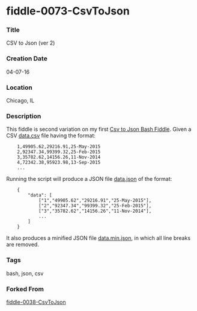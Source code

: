 fiddle-0073-CsvToJson
======

### Title

CSV to Json (ver 2)


### Creation Date

04-07-16


### Location

Chicago, IL


### Description

This fiddle is second variation on my first [Csv to Json Bash Fiddle](../fiddle-0038-CsvToJson). Given
a CSV [data.csv](data.csv) file having the format:

        1,49905.62,29216.91,25-May-2015
        2,92347.34,99399.32,25-Feb-2015
        3,35782.62,14156.26,11-Nov-2014
        4,72342.38,95923.98,13-Sep-2015
        ...

Running the script will produce a JSON file [data.json](data.json) of the format:

        {
            "data": [
                ["1","49905.62","29216.91","25-May-2015"],
                ["2","92347.34","99399.32","25-Feb-2015"],
                ["3","35782.62","14156.26","11-Nov-2014"],
                ...
            ]
        }

It also produces a minified JSON file [data.min.json](data.min.json), in which all
line breaks are removed.


### Tags

bash, json, csv


### Forked From

[fiddle-0038-CsvToJson](../fiddle-0038-CsvToJson)
